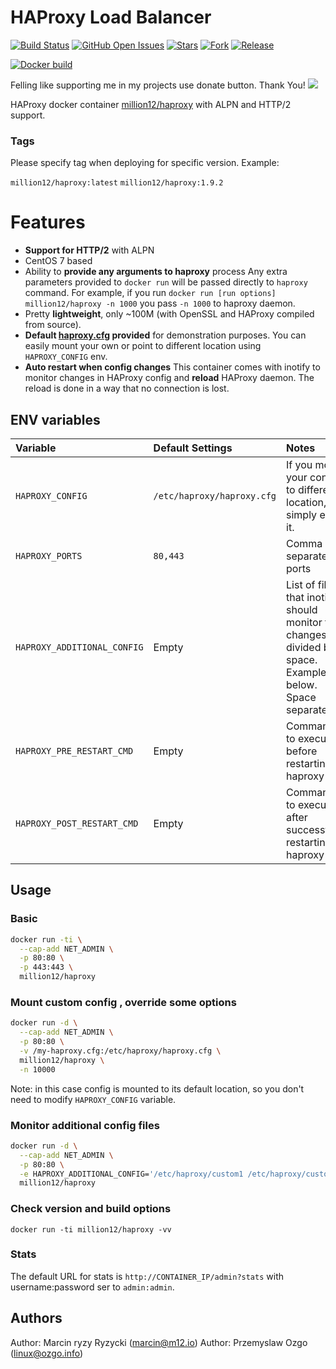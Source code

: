 # HAProxy Load Balancer
[![Build Status](https://travis-ci.org/million12/docker-haproxy.svg?branch=master)](https://travis-ci.org/million12/docker-haproxy)
[![GitHub Open Issues](https://img.shields.io/github/issues/million12/docker-haproxy.svg)](https://github.com/million12/docker-haproxy/issues)
[![Stars](https://img.shields.io/github/stars/million12/docker-haproxy.svg?style=social&label=Stars)]()
[![Fork](https://img.shields.io/github/forks/million12/docker-haproxy.svg?style=social&label=Fork)]()
[![Release](https://img.shields.io/github/release/million12/docker-haproxy.svg)](http://microbadger.com/images/million12/haproxy.svg)

[![Docker build](http://dockeri.co/image/million12/haproxy)](https://hub.docker.com/r/million12/haproxy/)

Felling like supporting me in my projects use donate button. Thank You!
[![](https://img.shields.io/badge/donate-PayPal-blue.svg)](https://www.paypal.me/POzgo)

HAProxy docker container [million12/haproxy](https://registry.hub.docker.com/u/million12/haproxy/) with ALPN and HTTP/2 support.

### Tags
Please specify tag when deploying for specific version.
Example:

`million12/haproxy:latest`
`million12/haproxy:1.9.2`

# Features

* **Support for HTTP/2** with ALPN
* CentOS 7 based
* Ability to **provide any arguments to haproxy** process
  Any extra parameters provided to `docker run` will be passed directly to `haproxy` command.
  For example, if you run `docker run [run options] million12/haproxy -n 1000` you pass `-n 1000` to haproxy daemon.
* Pretty **lightweight**, only ~100M (with OpenSSL and HAProxy compiled from source).
* **Default [haproxy.cfg](container-files/etc/haproxy/haproxy.cfg) provided** for demonstration purposes. You can easily mount your own or point to different location using `HAPROXY_CONFIG` env.
* **Auto restart when config changes**
  This container comes with inotify to monitor changes in HAProxy config and **reload** HAProxy daemon. The reload is done in a way that no connection is lost.

## ENV variables

|Variable|Default Settings|Notes|
|:--|:--|:--|
|`HAPROXY_CONFIG`|`/etc/haproxy/haproxy.cfg`|If you mount your config to different location, simply edit it.|
|`HAPROXY_PORTS`|`80,443`|Comma separated ports|
|`HAPROXY_ADDITIONAL_CONFIG`|Empty|List of file that inotify should monitor for changes divided by space. Example below. Space separated|
|`HAPROXY_PRE_RESTART_CMD`|Empty|Command to execute before restarting haproxy|
|`HAPROXY_POST_RESTART_CMD`|Empty|Command to execute after successfully restarting haproxy|

## Usage

### Basic

```bash
docker run -ti \
  --cap-add NET_ADMIN \
  -p 80:80 \
  -p 443:443 \
  million12/haproxy
```

### Mount custom config , override some options

```bash
docker run -d \
  --cap-add NET_ADMIN \
  -p 80:80 \
  -v /my-haproxy.cfg:/etc/haproxy/haproxy.cfg \
  million12/haproxy \
  -n 10000
```
Note: in this case config is mounted to its default location, so you don't need to modify
`HAPROXY_CONFIG` variable.

### Monitor additional config files

```bash
docker run -d \
  --cap-add NET_ADMIN \
  -p 80:80 \
  -e HAPROXY_ADDITIONAL_CONFIG='/etc/haproxy/custom1 /etc/haproxy/custom2' \
  million12/haproxy
```

### Check version and build options

`docker run -ti million12/haproxy -vv`

### Stats
The default URL for stats is `http://CONTAINER_IP/admin?stats` with username:password ser to `admin:admin`.

## Authors

Author: Marcin ryzy Ryzycki (<marcin@m12.io>)
Author: Przemyslaw Ozgo (<linux@ozgo.info>)

